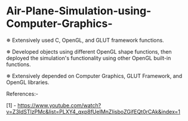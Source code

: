 # Air-Plane-Simulation-using-Computer-Graphics-

✵ Extensively used C, OpenGL, and GLUT framework functions.

✵ Developed objects using different OpenGL shape functions, then deployed the simulation's functionality using other OpenGL built-in functions.

✵ Extensively depended on Computer Graphics, GLUT Framework, and OpenGL libraries.


References:- 

[1] - https://www.youtube.com/watch?v=Z3IdSTlzPMc&list=PLXY4_qxp8fUeIMnZIisboZGifEQt0rCAk&index=1

